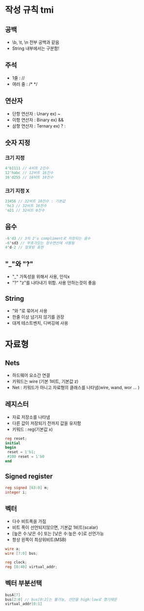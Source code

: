 # 작성 규칙 tmi
## 공백
- \b, \t, \n 전부 공백과 같음
- String 내부에서는 구분함!

## 주석
- 1줄 : //
- 여러 줄 : /* */

## 연산자
- 단항 연산자 : Unary ex) ~
- 이항 연산자 : Binary ex) &&
- 삼항 연산자 : Ternary ex) ? :

## 숫자 지정
### 크기 지정
```verilog
4'b1111 // 4비트 2진수
12'habc // 12비트 16진수
16'd255 // 16비트 10진수
```
### 크기 지정 X
```verilog
23456 // 32비트 10진수 : 기본값
'hc3 // 32비트 16진수
'o21 // 32비트 8진수
```
##  음수
```verilog
-6'd3 // 3의 2's compliment로 저장되는 음수
-6'sd3 // 부호가있는 정수연산에 사용됨
4'd-2 // 잘못된 표현
```
## "_"와 "?"
- "_" 가독성을 위해서 사용, 인식x
- "?" "z"를 나타내기 위함. 사용 안하는것이 좋음

## String
- "와 "로 묶어서 사용
- 한줄 이상 넘기지 않기를 권장
- 대게 테스트벤치, 디버깅에 사용

 # 자료형
 ## Nets
 - 하드웨어 요소간 연결
 - 키워드는 wire (기본 1비트, 기본값 z)
 - Net : 키워드가 아니고 자료형의 클래스를 나타냄(wire, wand, wor ... )
 ## 레지스터
 - 자료 저장소를 나타냄
 - 다른 값이 저장되기 전까지 값을 유지함
 - 키워드 : reg(기본값 x)
```verilog
reg reset; 
initial
begin
 reset = 1'b1;
 #100 reset = 1'b0
end
```
## Signed register
```verilog
reg signed [63:0] m;
integer i;
```
## 벡터
- 다수 비트폭을 가짐
- 비트 폭이 선언되지않으면, 기본값 1비트(scalar)
- [높은 수:낮은 수] 또는 [낮은 수:높은 수]로 선언가능
- 항상 왼쪽이 최상위비트(MSB)
```verilog
wire a;
wire [7:0] bus;

reg clock;
reg [0:40] virtual_addr;
```
## 벡터 부분선택
```verilog
busA[7]
bus[2:0] // bus[0:2]는 불가능, 선언을 high:low로 했기때문
virtual_addr[0:1]
```

